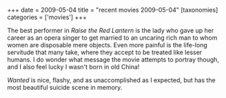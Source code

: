 +++
date = 2009-05-04
title = "recent movies 2009-05-04"
[taxonomies]
categories = ['movies']
+++

The best performer in *Raise the Red Lantern* is the lady who gave up
her career as an opera singer to get married to an uncaring rich man to
whom women are disposable mere objects. Even more painful is the
life-long servitude that many take, where they accept to be treated like
lesser humans. I do wonder what message the movie attempts to portray
though, and I also feel lucky I wasn't born in old China!

*Wanted* is nice, flashy, and as unaccomplished as I expected, but has
the most beautiful suicide scene in memory.
